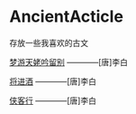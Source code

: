 # AncientActicle

存放一些我喜欢的古文


[梦游天姥吟留别](./acticle/梦游天姥吟留别.md)  ————[唐]李白

[将进酒](./acticle/将进酒.md)  ————[唐]李白

[侠客行](./acticle/侠客行.md)  ————[唐]李白
